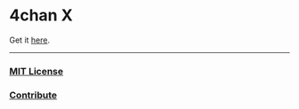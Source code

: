# 4chan X

Get it [here](https://ihavenoface.me/).

***

### [MIT License](/LICENSE)
### [Contribute](/CONTRIBUTING.md)
